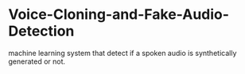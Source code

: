 # Voice-Cloning-and-Fake-Audio-Detection
machine learning system that detect if a spoken audio is synthetically generated or not.
